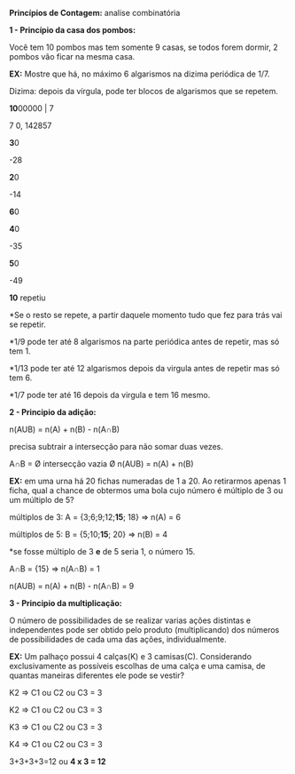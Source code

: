 **Princípios de Contagem:** analise combinatória

**1 - Princípio da casa dos pombos:**

Você tem 10 pombos mas tem somente 9 casas, se todos forem dormir, 2 pombos vão ficar na mesma casa.

**EX:** Mostre que há, no máximo 6 algarismos na dizima periódica de 1/7.

Dizima: depois da vírgula, pode ter blocos de algarismos que se repetem.

**10**00000    |     7                      

 7                   0, 142857             

**3**0                                                 

-28                                                

**2**0                                                                               

-14                                                

**6**0                                                

**4**0

-35

**5**0

-49

**10** repetiu

*Se o resto se repete, a partir daquele momento tudo que fez para trás vai se repetir. 

*1/9 pode ter até 8 algarismos na parte periódica antes de repetir,  mas só tem 1.

*1/13 pode ter até 12 algarismos depois da virgula antes de repetir mas só tem 6.

*1/7 pode ter até 16 depois da virgula e tem 16 mesmo.



**2 - Principio da adição:**

n(AUB) = n(A) + n(B) - n(A∩B)

precisa subtrair a intersecção para não somar duas vezes.

A∩B = Ø    intersecção vazia Ø  n(AUB) = n(A) + n(B)

**EX:** em uma urna há 20 fichas numeradas de 1 a 20. Ao retirarmos apenas 1 ficha, qual a chance de obtermos uma bola cujo número é múltiplo de 3 ou um múltiplo de 5?

múltiplos de 3: A = {3;6;9;12;**15**; 18} => n(A) = 6

múltiplos de 5: B = {5;10;**15**; 20} => n(B) = 4

*se fosse múltiplo de 3 **e** de 5 seria 1, o número 15.

A∩B = {15} => n(A∩B) = 1

n(AUB) = n(A) + n(B) - n(A∩B) = 9 



**3 - Principio da multiplicação:**

O número de possibilidades de se realizar varias ações distintas e independentes pode ser obtido pelo produto (multiplicando) dos números de possibilidades de cada uma das ações, individualmente. 

**EX:** Um palhaço possui 4 calças(K) e 3 camisas(C). Considerando exclusivamente as possíveis escolhas de uma calça e uma camisa, de quantas maneiras diferentes ele pode se vestir?

K2 => C1 ou C2 ou C3 = 3

K2 => C1 ou C2 ou C3 = 3

K3 => C1 ou C2 ou C3 = 3

K4 => C1 ou C2 ou C3 = 3

3+3+3+3=12 ou **4 x 3 = 12**





